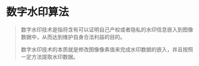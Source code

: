 # 数字水印算法

> 数字水印技术是指将含有可以证明自己产权或者隐私的水印信息嵌入到图像数据中，从而达到维护自身合法利益的目的。
>
> 数字水印技术的本质就是修改图像像素值来完成水印数据的嵌入，并且按照一定方法提取水印数据。


